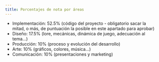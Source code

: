 ```yaml
---
title: Porcentajes de nota por áreas
---
```


- Implementación: 52.5% (código del proyecto - obligatorio sacar la mitad, o más, de puntuación la posible en este apartado para aprobar)
- Diseño: 17.5% (lore, mecánicas, dinámica de juego, adecuación al tema...) 
- Producción: 10% (proceso y evolución del desarrollo)
- Arte: 10% (gráficos, colores, música...)
- Comunicación: 10% (presentaciones y marketing)
